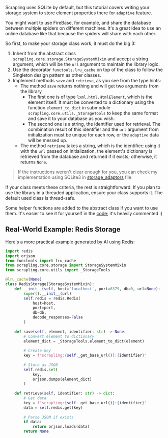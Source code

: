 Scrapling uses SQLite by default, but this tutorial covers writing your storage system to store element properties there for `adaptive` feature.

You might want to use FireBase, for example, and share the database between multiple spiders on different machines. It's a great idea to use an online database like that because the spiders will share with each other.

So first, to make your storage class work, it must do the big 3:

1. Inherit from the abstract class `scrapling.core.storage.StorageSystemMixin` and accept a string argument, which will be the `url` argument to maintain the library logic.
2. Use the decorator `functools.lru_cache` on top of the class to follow the Singleton design pattern as other classes.
3. Implement methods `save` and `retrieve`, as you see from the type hints:
    - The method `save` returns nothing and will get two arguments from the library
        * The first one is of type `lxml.html.HtmlElement`, which is the element itself. It must be converted to a dictionary using the function `element_to_dict` in submodule `scrapling.core.utils._StorageTools` to keep the same format and save it to your database as you wish.
        * The second one is a string, the identifier used for retrieval. The combination result of this identifier and the `url` argument from initialization must be unique for each row, or the `adaptive` data will be messed up.
    - The method `retrieve` takes a string, which is the identifier; using it with the `url` passed on initialization, the element's dictionary is retrieved from the database and returned if it exists; otherwise, it returns `None`.

> If the instructions weren't clear enough for you, you can check my implementation using SQLite3 in [storage_adaptors](https://github.com/D4Vinci/Scrapling/blob/main/scrapling/core/storage.py) file

If your class meets these criteria, the rest is straightforward. If you plan to use the library in a threaded application, ensure your class supports it. The default used class is thread-safe.

Some helper functions are added to the abstract class if you want to use them. It's easier to see it for yourself in the [code](https://github.com/D4Vinci/Scrapling/blob/main/scrapling/core/storage.py); it's heavily commented :)


## Real-World Example: Redis Storage

Here's a more practical example generated by AI using Redis:

```python
import redis
import orjson
from functools import lru_cache
from scrapling.core.storage import StorageSystemMixin
from scrapling.core.utils import _StorageTools

@lru_cache(None)
class RedisStorage(StorageSystemMixin):
    def __init__(self, host='localhost', port=6379, db=0, url=None):
        super().__init__(url)
        self.redis = redis.Redis(
            host=host,
            port=port,
            db=db,
            decode_responses=False
        )
        
    def save(self, element, identifier: str) -> None:
        # Convert element to dictionary
        element_dict = _StorageTools.element_to_dict(element)
        
        # Create key
        key = f"scrapling:{self._get_base_url()}:{identifier}"
        
        # Store as JSON
        self.redis.set(
            key,
            orjson.dumps(element_dict)
        )
        
    def retrieve(self, identifier: str) -> dict:
        # Get data
        key = f"scrapling:{self._get_base_url()}:{identifier}"
        data = self.redis.get(key)
        
        # Parse JSON if exists
        if data:
            return orjson.loads(data)
        return None
```